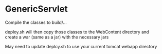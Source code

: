 GenericServlet
==============
Compile the classes to build/... 

deploy.sh will then copy those classes to the WebContent directory and create a war (same as a jar) with the necessary jars

May need to update deploy.sh to use your current tomcat webapp directory
